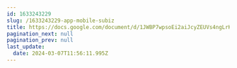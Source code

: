 ```yaml
---
id: 1633243229
slug: /1633243229-app-mobile-subiz
title: https://docs.google.com/document/d/1JWBP7wpsoEi2aiJcyZEUVs4ngLrKEyPjH5H7dV6cZ78
pagination_next: null
pagination_prev: null
last_update:
  date: 2024-03-07T11:56:11.995Z
---
```


